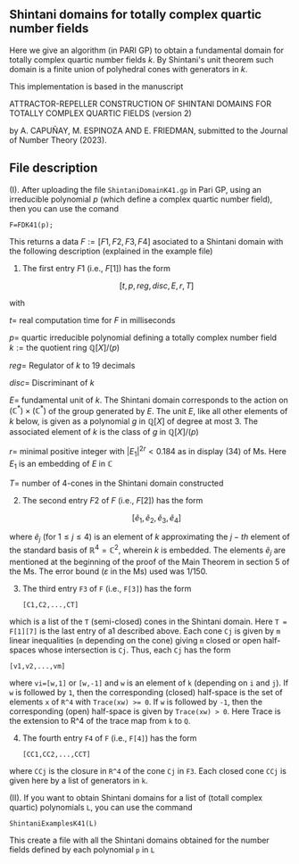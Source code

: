 ## Shintani domains for totally complex quartic number fields 

Here we give an algorithm (in PARI GP) to obtain a fundamental domain for totally complex quartic number fields $k$. By Shintani's unit theorem such domain is a finite union of polyhedral cones with generators in $k$. 

This implementation is based in the manuscript

ATTRACTOR-REPELLER CONSTRUCTION OF SHINTANI DOMAINS FOR    
    TOTALLY COMPLEX QUARTIC FIELDS (version 2) 

by A. CAPUÑAY, M. ESPINOZA AND E. FRIEDMAN, submitted to the Journal of Number Theory (2023).

## File description

(I). After uploading the file `ShintaniDomainK41.gp` in Pari GP, using an irreducible polynomial $p$ (which define a complex quartic number field), then you can use the comand 

 `F=FDK41(p);`

This returns a data $F:=[F1,F2,F3,F4]$ asociated to a Shintani domain with the following description (explained in the example file)


1. The first entry $F1$ (i.e., $F[1]$) has the form 

      $$[t,p,reg,disc,E,r,T]$$

with 

$t =$  real computation time for $F$ in milliseconds

$p =$  quartic irreducible polynomial defining a totally complex number field $k:= \text{the quotient ring } \mathbb{Q}[X]/(p)$ 

$reg =$  Regulator of $k$ to 19 decimals

$disc =$ Discriminant of $k$

$E =$  fundamental unit of $k$. The Shintani domain corresponds to the action on $(\mathbb{C}^*)\times(\mathbb{C}^*)$ of the 
       group generated by $E$. The  unit $E$, like all other elements of $k$ below, is given as a polynomial $g$ in $\mathbb{Q}[X]$ 
       of degree at most $3$. The associated element of $k$ is the class of $g$ in $\mathbb{Q}[X]/(p)$
       
$r =$  minimal positive integer with $|E_1|^{2r} < 0.184$ as in display $(34)$ of Ms. Here $E_1$ is an embedding of $E$ in $\mathbb{C}$
   
$T =$    number of 4-cones in the Shintani domain constructed 

  
2. The second entry $F2$ of $F$ (i.e., $F[2]$) has the form  

      $$[\tilde{e}_1,\tilde{e}_2,\tilde{e}_3,\tilde{e}_4]$$

where $\tilde{e}_j$ (for $1\leq j\leq 4$) is an element of $k$ approximating the $j-th$ element of the standard basis of $\mathbb{R}^4 = \mathbb{C}^2$, wherein $k$ is embedded. The elements $\tilde{e}_j$ are mentioned at the beginning of the proof of the Main Theorem in section 5 of the Ms. The error bound ($\varepsilon$ in the Ms) used was $1/150$. 


3. The third entry `F3` of `F` (i.e., `F[3]`) has the form  

      `[C1,C2,...,CT]`

which is a list of the `T` (semi-closed) cones in the Shintani domain. Here `T = F[1][7]` is the last entry of a1  described above. Each cone `Cj` is given by `m` linear inequalities (`m` depending on the cone) giving `m` closed or open half-spaces whose intersection is `Cj`. Thus, each `Cj` has the form  

  `[v1,v2,...,vm]`

where `vi=[w,1]` or `[w,-1]` and `w` is an element of `k` (depending on `i` and `j`). If `w` is followed by `1`, then the corresponding (closed) half-space is the set of elements `x` of `R^4` with `Trace(xw) >= 0`. If `w` is followed by `-1`, then the corresponding (open) half-space is given by `Trace(xw) > 0`. Here Trace is the extension to R^4 of the trace map from `k` to `Q`.

4. The fourth entry `F4` of `F` (i.e., `F[4]`) has the form  

      `[CC1,CC2,...,CCT]`

where `CCj` is the closure in `R^4` of the cone `Cj` in `F3`. Each closed cone `CCj` is given here by a list of generators in `k`.
             

(II). If you want to obtain Shintani domains for a list of (totall complex quartic) polynomials `L`, you can use the command

  `ShintaniExamplesK41(L)`

This create a file with all the Shintani domains obtained for the number fields defined by each polynomial `p` in `L`
